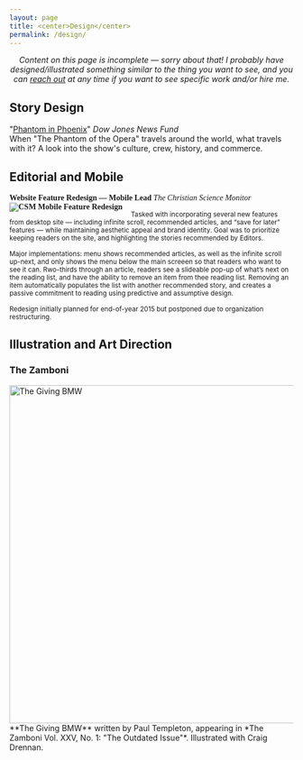 ```yaml
---
layout: page
title: <center>Design</center>
permalink: /design/
---
```


<center><i>Content on this page is incomplete — sorry about that! I probably have designed/illustrated something similar to the thing you want to see, and you can <a href="mailto:&#104;&#101;&#108;&#108;&#111;&#064;&#103;&#115;&#116;&#097;&#114;&#114;&#046;&#109;&#101;?subject=Hi%20Graham%21">reach out</a> at any time if you want to see specific work and/or hire me.</i></center>  
  

## Story Design   

"[Phantom in Phoenix](http://djnf.atavist.com/)" *Dow Jones News Fund*  
When "The Phantom of the Opera" travels around the world, what travels with it? A look into the show's culture, crew, history, and commerce.   

## Editorial and Mobile  

<p style="font-family:Proxima Nova;font-weight:700;">Website Feature Redesign — Mobile Lead <i style="font-family:Chaparral Pro;font-weight:400;">The Christian Science Monitor</i>
<a href="http://gstarr.me/projects/images/design/csm_menu.png">
<img src="http://gstarr.me/projects/images/design/csm_menu.png" alt="CSM Mobile Feature Redesign" title="CSM Mobile Feature Redesign" style="float:left;100%;margin-right:15px;">
</a></p>  
<p><small>Tasked with incorporating several new features from desktop site — including infinite scroll, recommended articles, and “save for later” features — while maintaining aesthetic appeal and brand identity. Goal was to prioritize keeping readers on the site, and highlighting the stories recommended by Editors.</p></small> 

<p><small>Major implementations: menu shows recommended articles, as well as the infinite scroll up-next, and only shows the menu below the main screeen so that readers who want to see it can. Rwo-thirds through an article, readers see a slideable pop-up of what’s next on the reading list, and have the ability to remove an item from thee reading list. Removing an item automatically populates the list with another recommended story, and creates a passive commitment to reading using predictive and assumptive design.</p></small>  

<p><small>Redesign initially planned for end-of-year 2015 but postponed due to organization restructuring.</p></small>     

## Illustration and Art Direction

### The Zamboni  
<p>
<a href="https://40.media.tumblr.com/455dc1850fa71ad22829d8375d16be7d/tumblr_nftqnse8DV1tgpm0zo2_r2_1280.png">
<img src="https://40.media.tumblr.com/455dc1850fa71ad22829d8375d16be7d/tumblr_nftqnse8DV1tgpm0zo2_r2_1280.png" alt="The Giving BMW" title="The Zamboni Vol. XXV, No. 1" style="float:left;width:600px;margin-right:15px;">
</a></p>  
**The Giving BMW** written by Paul Templeton, appearing in *The Zamboni Vol. XXV, No. 1: "The Outdated Issue"*. Illustrated with Craig Drennan.
